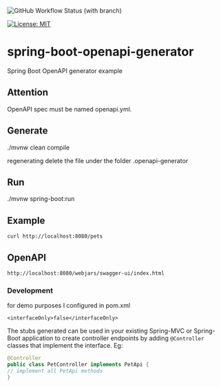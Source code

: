 ![GitHub Workflow Status (with branch)](https://img.shields.io/github/actions/workflow/status/claudioaltamura/spring-boot-openapi-generator/maven-build.yml?branch=main)

[![License: MIT](https://img.shields.io/badge/License-MIT-yellow.svg)](https://opensource.org/licenses/MIT)

# spring-boot-openapi-generator
Spring Boot OpenAPI generator example

## Attention

OpenAPI spec must be named openapi.yml.

## Generate
./mvnw clean compile

regenerating
delete the file under the folder .openapi-generator

## Run
./mvnw spring-boot:run

## Example

    curl http://localhost:8080/pets

## OpenAPI

    http://localhost:8080/webjars/swagger-ui/index.html

### Development

for demo purposes I configured in pom.xml

    <interfaceOnly>false</interfaceOnly>

The stubs generated can be used in your existing Spring-MVC or Spring-Boot application to create controller endpoints
by adding ```@Controller``` classes that implement the interface. Eg:
```java
@Controller
public class PetController implements PetApi {
// implement all PetApi methods
}
```